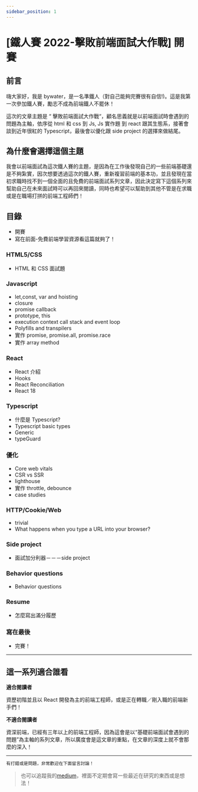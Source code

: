 ```yaml
---
sidebar_position: 1
---
```


# [鐵人賽 2022-擊敗前端面試大作戰] 開賽

## 前言

嗨大家好，我是 bywater，是一名準鐵人（對自己能夠完賽很有自信!)。這是我第一次參加鐵人賽，勵志不成為前端鐵人不罷休！

這次的文章主題是 “ 擊敗前端面試大作戰“，顧名思義就是以前端面試時會遇到的問題為主軸，依序從 html 和 css 到 Js, Js 實作題 到 react 跟其生態系，接著會談到近年很紅的 Typescript，最後會以優化跟 side project 的選擇來做結尾。

## 為什麼會選擇這個主題

我會以前端面試為這次鐵人賽的主題，是因為在工作後發現自己的一些前端基礎還是不夠紮實，因次想要透過這次的鐵人賽，重新複習前端的基本功，並且發現在當初求職時找不到一個全面的且免費的前端面試系列文章，因此決定寫下這個系列來幫助自己在未來面試時可以再回來閱讀，同時也希望可以幫助到其他不管是在求職或是在職場打拼的前端工程師們！

## 目錄

- 開賽
- 寫在前面-免費前端學習資源看這篇就夠了！

### HTML5/CSS

- HTML 和 CSS 面試題

### Javascript

- let,const, var and hoisting
- closure
- promise callback
- prototype, this
- execution context call stack and event loop
- Polyfills and transpilers
- 實作 promise, promise.all, promise.race
- 實作 array method

### React

- React 介紹
- Hooks
- React Reconciliation
- React 18

### Typescript

- 什麼是 Typescript?
- Typescript basic types
- Generic
- typeGuard

### 優化

- Core web vitals
- CSR vs SSR
- lighthouse
- 實作 throttle, debounce
- case studies

### HTTP/Cookie/Web

- trivial
- What happens when you type a URL into your browser?

### Side project

- 面試加分利器－－－side project

### Behavior questions

- Behavior questions

### Resume

- 怎麼寫出滿分履歷

### 寫在最後

- 完賽！

---

## 這一系列適合誰看

**適合閱讀者**

資歷初階並且以 React 開發為主的前端工程師，或是正在轉職／剛入職的前端新手們！

**不適合閱讀者**

資深前端，已經有三年以上的前端工程師，因為這會是以“基礎前端面試會遇到的問題”為主軸的系列文章，所以廣度會是這文章的重點，在文章的深度上就不會那麼的深入！

---

```js
有打錯或是問題，非常歡迎在下面留言討論！
```

> 也可以追蹤我的[medium](https://medium.com/@bywater529)，裡面不定期會寫一些最近在研究的東西或是想法！
